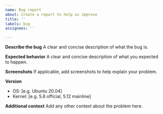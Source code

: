 ```yaml
---
name: Bug report
about: Create a report to help us improve
title: ''
labels: bug
assignees: ''

---
```


**Describe the bug**
A clear and concise description of what the bug is.

**Expected behavior**
A clear and concise description of what you expected to happen.

**Screenshots**
If applicable, add screenshots to help explain your problem.

**Version**
 - OS: [e.g. Ubuntu 20.04]
 - Kernel: [e.g. 5.8 official, 5.12 mainline]

**Additional context**
Add any other context about the problem here.
